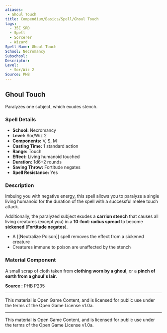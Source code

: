 ```yaml
---
aliases:
 - Ghoul Touch
title: Compendium/Basics/Spell/Ghoul Touch
tags:  
  - 35E_SRD  
  - Spell  
  - Sorcerer  
  - Wizard  
Spell Name: Ghoul Touch
School: Necromancy
Subschool: 
Descriptor: 
Level:  
  - Sor/Wiz 2  
Source: PHB
---
```


## Ghoul Touch

Paralyzes one subject, which exudes stench.

### Spell Details

- **School:** Necromancy  
- **Level:** Sor/Wiz 2  
- **Components:** V, S, M  
- **Casting Time:** 1 standard action  
- **Range:** Touch  
- **Effect:** Living humanoid touched  
- **Duration:** 1d6+2 rounds  
- **Saving Throw:** Fortitude negates  
- **Spell Resistance:** Yes  

### Description

Imbuing you with negative energy, this spell allows you to paralyze a single living humanoid for the duration of the spell with a successful melee touch attack.

Additionally, the paralyzed subject exudes a **carrion stench** that causes all living creatures (except you) in a **10-foot-radius spread** to become **sickened** (**Fortitude negates**).  
- A [[Neutralize Poison]] spell removes the effect from a sickened creature  
- Creatures immune to poison are unaffected by the stench

### Material Component

A small scrap of cloth taken from **clothing worn by a ghoul**, or a **pinch of earth from a ghoul's lair**.



**Source :** PHB P235

---

This material is Open Game Content, and is licensed for public use under  
the terms of the Open Game License v1.0a.

---

This material is Open Game Content, and is licensed for public use under the terms of the Open Game License v1.0a.
